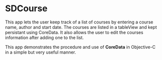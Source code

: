 # SDCourse

This app lets the user keep track of a list of courses by entering a course name, author and start date. The courses are listed in a tableView and kept persistant using CoreData. It also allows the user to edit the courses information after adding one to the list.

This app demonstrates the procedure and use of <b>CoreData</b> in Objective-C in a simple but very useful manner.
